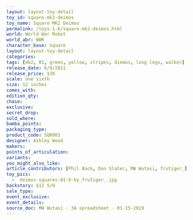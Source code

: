 ```yaml
---
layout: layout-toy-detail 
toy_id: square-mk2-deimos
toy_name: Square MK2 Deimos
permalink: /toys-1-6/square-mk2-deimos.html
world: World War Robot
world_abr: WWR
character_base: Square
layout: layout-toy-detail
categories: 
tags: [mk2, 01, green, yellow, stripes, diemos, long legs, walker]
release_date: 6/9/2011
release_price: $38 
scale: one sixth
size: 12 inches
comes_with: 
edition_qty: 
chase: 
exclusive: 
secret_drop: 
sold_where: 
bamba_points: 
packaging_type: 
product_code: SQR003
designer: Ashley Wood
makers: 
points_of_articulation: 
variants: 
you_might_also_like: 
article_contributors: [Phil Back, Don Slater, MW Wutasi, frutiger_]
toy_pics: 
  -  deimos-squares-01-6-by_frutiger_.jpg
backstory: $12 S/H
sale_type: 
event_exclusive: 
event_details: 
source_doc: MW Wutasi - 3A spreadsheet - 01-15-2019
---
```

